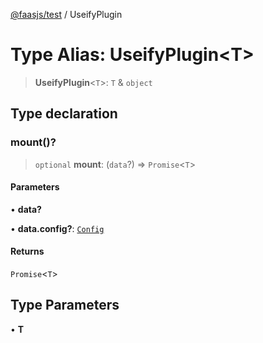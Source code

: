 [@faasjs/test](../README.md) / UseifyPlugin

# Type Alias: UseifyPlugin\<T\>

> **UseifyPlugin**\<`T`\>: `T` & `object`

## Type declaration

### mount()?

> `optional` **mount**: (`data`?) => `Promise`\<`T`\>

#### Parameters

• **data?**

• **data.config?**: [`Config`](Config.md)

#### Returns

`Promise`\<`T`\>

## Type Parameters

• **T**
